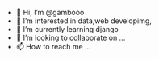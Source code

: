 - 👋 Hi, I’m @gambooo
- 👀 I’m interested in data,web developimg,
- 🌱 I’m currently learning django
- 💞️ I’m looking to collaborate on ...
- 📫 How to reach me ...

<!---
gambooo/gambooo is a ✨ special ✨ repository because its `README.md` (this file) appears on your GitHub profile.
You can click the Preview link to take a look at your changes.
--->
